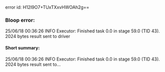 error id: H12I9O7+TUxTXxvHWOAh2g==
### Bloop error:

25/06/18 00:36:26 INFO Executor: Finished task 0.0 in stage 59.0 (TID 43). 2024 bytes result sent to driver
#### Short summary: 

25/06/18 00:36:26 INFO Executor: Finished task 0.0 in stage 59.0 (TID 43). 2024 bytes result sent to...